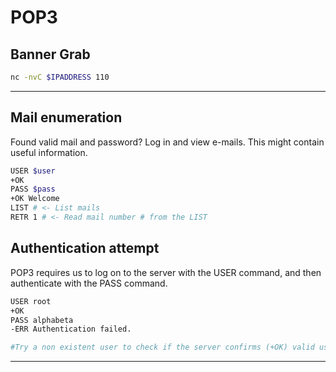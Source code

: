 # POP3

## Banner Grab

```bash
nc -nvC $IPADDRESS 110
```

_____

## Mail enumeration

Found valid mail and password? Log in and view e-mails. This might contain useful information.

```bash
USER $user
+OK
PASS $pass
+OK Welcome
LIST # <- List mails
RETR 1 # <- Read mail number # from the LIST
```

## Authentication attempt

POP3 requires us to log on to the server with the USER command, and then authenticate with the PASS command.

```bash
USER root
+OK
PASS alphabeta
-ERR Authentication failed.

#Try a non existent user to check if the server confirms (+OK) valid usernames.
```
_____
